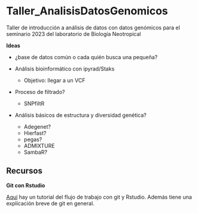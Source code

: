 # Taller_AnalisisDatosGenomicos
Taller de introducción a análisis de datos con datos genómicos para el seminario 2023 del laboratorio de Biología Neotropical

**Ideas**
- ¿base de datos común o cada quién busca una pequeña?

- Análisis bioinformático con ipyrad/Staks
  - Objetivo: llegar a un VCF
  
- Proceso de filtrado?
  - SNPfiltR

- Análisis básicos de estructura y diversidad genética?
  - Adegenet?
  - Hierfast?
  - pegas?
  - ADMIXTURE
  - SambaR?

## Recursos

**Git con Rstudio**

[Aquí](http://destio.us.es/calvo/asignaturas/ge_esco/tutorialusargitgithubrstudio/UsarGitGithubconRStudio.html) hay un tutorial del flujo de trabajo con git y Rstudio. Además tiene una explicación breve de git en general. 

